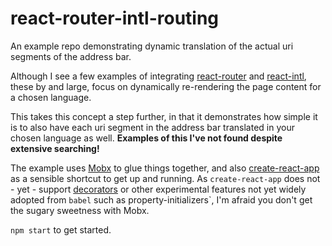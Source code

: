 react-router-intl-routing
====

An example repo demonstrating dynamic translation of the actual uri segments of the address bar.

Although I see a few examples of integrating [react-router](https://react-router.now.sh/) and [react-intl](https://github.com/yahoo/react-intl), these by and large, focus 
on dynamically re-rendering the page content for a chosen language.  

This takes this concept a step further, in that it demonstrates how simple it is to also have each uri segment in the address bar translated in your chosen language as well.  **Examples of this I've not found despite extensive searching!**

The example uses [Mobx](https://mobxjs.github.io/mobx/) to glue things together, and also [create-react-app](https://github.com/facebookincubator/create-react-app) as a sensible shortcut to get up and running.  As `create-react-app` does not - yet - support [decorators](https://github.com/facebookincubator/create-react-app/blob/master/packages/react-scripts/template/README.md#can-i-use-decorators) or other experimental features not yet widely adopted from `babel` such as property-initializers`, I'm afraid you don't get the sugary sweetness with Mobx.


`npm start` to get started.

